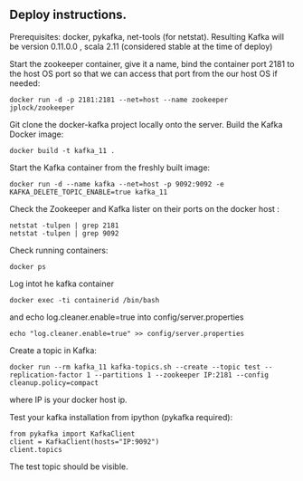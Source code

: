 
## Deploy instructions.

Prerequisites: docker, pykafka, net-tools (for netstat). 
Resulting Kafka will be version 0.11.0.0 , scala 2.11 (considered stable at the time of deploy)

Start the zookeeper container, give it a name, bind the container port 2181 to the host OS port so that we can access that port from the our host OS if needed:
```
docker run -d -p 2181:2181 --net=host --name zookeeper jplock/zookeeper
```
Git clone the docker-kafka project locally onto the server. 
Build  the Kafka Docker image:
```
docker build -t kafka_11 .
```
Start the Kafka container from the freshly built image: 
```
docker run -d --name kafka --net=host -p 9092:9092 -e KAFKA_DELETE_TOPIC_ENABLE=true kafka_11
```

Check the Zookeeper and Kafka lister on their ports on the docker host :
```
netstat -tulpen | grep 2181
netstat -tulpen | grep 9092
```

Check running containers:
```
docker ps
```
Log intot he kafka container 
```
docker exec -ti containerid /bin/bash
```
and echo log.cleaner.enable=true into config/server.properties
```
echo "log.cleaner.enable=true" >> config/server.properties
```

Create a topic in Kafka: 
```
docker run --rm kafka_11 kafka-topics.sh --create --topic test --replication-factor 1 --partitions 1 --zookeeper IP:2181 --config cleanup.policy=compact
```
where IP is your docker host ip.  


Test your kafka installation from ipython (pykafka required): 
```
from pykafka import KafkaClient 
client = KafkaClient(hosts="IP:9092")
client.topics 
```

The test topic should be visible.  
